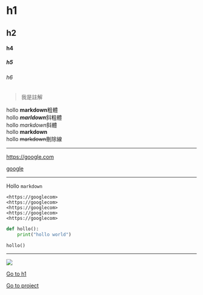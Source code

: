 # h1
## h2 
#### h4
##### h5
###### h6

>我是註解

hollo **markdown**粗體  
hollo ***marldown***斜粗體   
hollo *markdown*斜體  
hollo __markdown__  
hollo ~~markdown~~刪除線  

---

<https://google.com>

[google](https://google.com)

---

Hollo `markdown`

```
<https://googlecom>
<https://googlecom>
<https://googlecom>
<https://googlecom>
<https://googlecom>
```

```python
def hollo():
    print("hollo world")

hollo()
```


---

![](./ntub.png)

[Go to h1](#H1)

[Go to project](./porject.txt)
